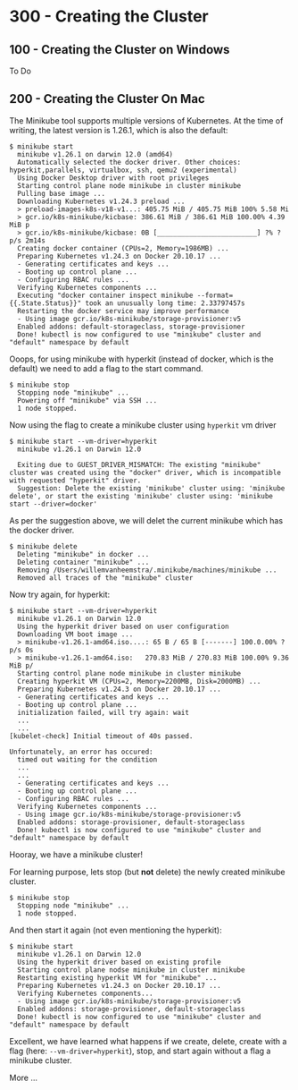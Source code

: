 # 300 - Creating the Cluster

## 100 - Creating the Cluster on Windows

To Do

## 200 - Creating the Cluster On Mac

The Minikube tool supports multiple versions of Kubernetes. At the time of writing, the latest version is 1.26.1, which is also the default:

```
$ minikube start
  minikube v1.26.1 on darwin 12.0 (amd64)
  Automatically selected the docker driver. Other choices: hyperkit,parallels, virtualbox, ssh, qemu2 (experimental)
  Using Docker Desktop driver with root privileges
  Starting control plane node minikube in cluster minikube
  Pulling base image ...
  Downloading Kubernetes v1.24.3 preload ...
  > preload-images-k8s-v18-v1...: 405.75 MiB / 405.75 MiB 100% 5.58 Mi
  > gcr.io/k8s-minikube/kicbase: 386.61 MiB / 386.61 MiB 100.00% 4.39 MiB p
  > gcr.io/k8s-minikube/kicbase: 0B [_________________________] ?% ? p/s 2m14s
  Creating docker container (CPUs=2, Memory=1986MB) ...
  Preparing Kubernetes v1.24.3 on Docker 20.10.17 ...
  - Generating certificates and keys ...
  - Booting up control plane ...
  - Configuring RBAC rules ...
  Verifying Kubernetes components ...
  Executing "docker container inspect minikube --format={{.State.Status}}" took an unusually long time: 2.33797457s
  Restarting the docker service may improve performance
  - Using image gcr.io/k8s-minikube/storage-provisioner:v5
  Enabled addons: default-storageclass, storage-provisioner
  Done! kubectl is now configured to use "minikube" cluster and "default" namespace by default
```

Ooops, for using minikube with hyperkit (instead of docker, which is the default) we need to add a flag to the start command.

```
$ minikube stop
  Stopping node "minikube" ...
  Powering off "minikube" via SSH ...
  1 node stopped.
```

Now using the flag to create a minikube cluster using ```hyperkit``` vm driver

```
$ minikube start --vm-driver=hyperkit
  minikube v1.26.1 on Darwin 12.0
  
  Exiting due to GUEST_DRIVER_MISMATCH: The existing "minikube" cluster was created using the "docker" driver, which is incompatible with requested "hyperkit" driver.
  Suggestion: Delete the existing 'minikube' cluster using: 'minikube delete', or start the existing 'minikube' cluster using: 'minikube start --driver=docker'
```

As per the suggestion above, we will delet the current minikube which has the docker driver.

```
$ minikube delete
  Deleting "minikube" in docker ...
  Deleting container "minikube" ...
  Removing /Users/willemvanheemstra/.minikube/machines/minikube ...
  Removed all traces of the "minikube" cluster
```

Now try again, for hyperkit:

```
$ minikube start --vm-driver=hyperkit
  minikube v1.26.1 on Darwin 12.0
  Using the hyperkit driver based on user configuration 
  Downloading VM boot image ...
  > minikube-v1.26.1-amd64.iso....: 65 B / 65 B [-------] 100.0.00% ? p/s 0s
  > minikube-v1.26.1-amd64.iso:   270.83 MiB / 270.83 MiB 100.00% 9.36 MiB p/
  Starting control plane node minikube in cluster minikube
  Creating hyperkit VM (CPUs=2, Memory=2200MB, Disk=2000MB) ...
  Preparing Kubernetes v1.24.3 on Docker 20.10.17 ...
  - Generating certificates and keys ...
  - Booting up control plane ...
  initialization failed, will try again: wait
  ...
  ...
[kubelet-check] Initial timeout of 40s passed.

Unfortunately, an error has occured:
  timed out waiting for the condition
  ...
  ...
  - Generating certificates and keys ...
  - Booting up control plane ...
  - Configuring RBAC rules ...
  Verifying Kubernetes components ...
  - Using image gcr.io/k8s-minikube/storage-provisioner:v5
  Enabled addons: storage-provisioner, default-storageclass
  Done! kubectl is now configured to use "minikube" cluster and "default" namespace by default
```

Hooray, we have a minikube cluster!

For learning purpose, lets stop (but **not** delete) the newly created minikube cluster.

```
$ minikube stop
  Stopping node "minikube" ...
  1 node stopped.
```

And then start it again (not even mentioning the hyperkit):

```
$ minikube start
  minikube v1.26.1 on Darwin 12.0
  Using the hyperkit driver based on existing profile
  Starting control plane nodse minikube in cluster minikube
  Restarting existing hyperkit VM for "minikube" ...
  Preparing Kubernetes v1.24.3 on Docker 20.10.17 ...
  Verifying Kubernetes components...
  - Using image gcr.io/k8s-minikube/storage-provisioner:v5
  Enabled addons: storage-provisioner, default-storageclass
  Done! kubectl is now configured to use "minikube" cluster and "default" namespace by default
```

Excellent, we have learned what happens if we create, delete, create with a flag (here: ```--vm-driver=hyperkit```), stop, and start again without a flag a minikube cluster.



More ...
